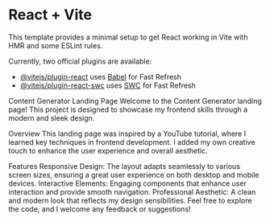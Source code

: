 # React + Vite

This template provides a minimal setup to get React working in Vite with HMR and some ESLint rules.

Currently, two official plugins are available:

- [@vitejs/plugin-react](https://github.com/vitejs/vite-plugin-react/blob/main/packages/plugin-react/README.md) uses [Babel](https://babeljs.io/) for Fast Refresh
- [@vitejs/plugin-react-swc](https://github.com/vitejs/vite-plugin-react-swc) uses [SWC](https://swc.rs/) for Fast Refresh

Content Generator Landing Page
Welcome to the Content Generator landing page! This project is designed to showcase my frontend skills through a modern and sleek design.

Overview
This landing page was inspired by a YouTube tutorial, where I learned key techniques in frontend development. I added my own creative touch to enhance the user experience and overall aesthetic.

Features
Responsive Design: The layout adapts seamlessly to various screen sizes, ensuring a great user experience on both desktop and mobile devices.
Interactive Elements: Engaging components that enhance user interaction and provide smooth navigation.
Professional Aesthetic: A clean and modern look that reflects my design sensibilities.
Feel free to explore the code, and I welcome any feedback or suggestions!

